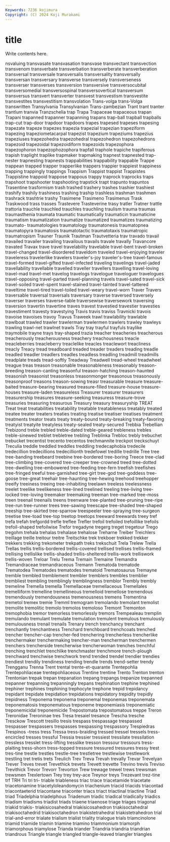 ```yaml
---
Keywords: 7236 kojimura
Copyright: (C) 2024 Koji Murakami
---
```


# title

Write contents here.



nsvaluing transvasate transvasation transvase transvectant transvection transvenom transverbate transverbation transverberate
transverberation transversal transversale transversalis transversality transversally transversan transversary transverse transversely
transverseness transverser transverses transversion transversive transversocubital transversomedial transversospinal transversovertical transversum
transversus transvert transverter transvest transvestism transvestite transvestites transvestitism transvolation Trans-volga
trans-Volga transwritten Transylvania Transylvanian Trans-zambezian Trant trant tranter trantlum tranvia
Tranzschelia trap Trapa Trapaceae trapaceous trapan Trapani trapanned trapanner trapanning
trapans trap-ball trapball trapballs trap-cut trap-door trapdoor trapdoors trapes trapesed
trapeses trapesing trapezate trapeze trapezes trapezia trapezial trapezian trapeziform trapezing
trapeziometacarpal trapezist trapezium trapeziums trapezius trapeziuses trapezohedra trapezohedral trapezohedron trapezohedrons
trapezoid trapezoidal trapezoidiform trapezoids trapezophora trapezophoron trapezophozophora trapfall traphole trapiche
trapiferous trapish traplight traplike trapmaker trapmaking trapnest trapnested trap-nester trapnesting
trapnests trappabilities trappability trappable Trappe trappean trapped trapper trapperlike trappers
trappier trappiest trappiness trapping trappingly trappings Trappism Trappist trappist Trappistes
Trappistine trappoid trappose trappous trappy traprock traprocks traps trapshoot trapshooter
trapshooting trapstick trapt trapunto trapuntos Trasentine trasformism trash trashed trashery
trashes trashier trashiest trashify trashily trashiness trashing traship trashless trashman
trashmen trashrack trashtrie trashy Trasimene Trasimeno Trasimenus Trask Traskwood trass
trasses Trastevere Trasteverine trasy tratler Tratner trattle trattoria trauchle trauchled
trauchles trauchling traulism trauma traumas traumasthenia traumata traumatic traumatically traumaticin
traumaticine traumatism traumatization traumatize traumatized traumatizes traumatizing traumato- traumatologies traumatology
traumatonesis traumatopnea traumatopyra traumatosis traumatotactic traumatotaxis traumatropic traumatropism Trauner Traunik
Trautman Trautvetteria trav travado travail travailed travailer travailing travailous travails
travale travally Travancore travated Travax trave travel travelability travelable travel-bent
travel-broken travel-changed travel-disordered traveldom traveled travel-enjoying traveler traveleress travelerlike travelers
traveler's-joy traveler's-tree travel-famous travel-formed travel-gifted travel-infected traveling travelings travel-jaded travellability
travellable travelled traveller travellers travelling travel-loving travel-mad travel-met travelog travelogs
travelogue traveloguer travelogues travel-opposing travel-parted travel-planning travels travel-sated travel-sick travel-soiled
travel-spent travel-stained travel-tainted travel-tattered traveltime travel-tired travel-toiled travel-weary travel-worn Traver
Travers traversable traversal traversals traversary traverse traversed traversely traverser traverses
traverse-table traversewise traversework traversing traversion travertin travertine traves travest travestied
travestier travesties travestiment travesty travestying Travis travis traviss Travnicki travois
travoise travoises travoy Travus Traweek trawl trawlability trawlable trawlboat trawled
trawler trawlerman trawlermen trawlers trawley trawleys trawling trawl-net trawlnet trawls
Tray tray trayful trayfuls traylike traymobile trayne trays tray-shaped trazia
treacher treacheries treacherous treacherously treacherousness treachery treachousness treacle treacleberries treacleberry
treaclelike treacles treaclewort treacliness treacly Treacy tread treadboard treaded treader
treaders treading treadle treadled treadler treadlers treadles treadless treadling treadmill
treadmills treadplate treads tread-softly Treadway Treadwell tread-wheel treadwheel treague treas
treason treasonable treasonableness treasonably treason-breeding treason-canting treasonful treason-hatching treason-haunted treasonish
treasonist treasonless treasonmonger treasonous treasonously treasonproof treasons treason-sowing treasr treasurable
treasure treasure-baited treasure-bearing treasured treasure-filled treasure-house treasure-houses treasure-laden treasureless Treasurer
treasurer treasurers treasurership treasures treasure-seeking treasuress treasure-trove treasuries treasuring treasurous
Treasury treasury treasuryship TREAT Treat treat treatabilities treatability treatable treatableness
treatably treated treatee treater treaters treaties treating treatise treatiser treatises
treatment treatments treator treats treaty treaty-bound treaty-breaking treaty-favoring treatyist treatyite
treatyless treaty-sealed treaty-secured Trebbia Trebellian Trebizond treble trebled treble-dated treble-geared
trebleness trebles treble-sinewed treblet trebletree trebling Treblinka Trebloc trebly trebuchet
trebucket trecentist trecento trecentos trechmannite treckpot treckschuyt Treculia treddle treddled
treddles treddling tredecaphobia tredecile tredecillion tredecillions tredecillionth tredefowel tredille tredrille
Tree tree tree-banding treebeard treebine tree-bordered tree-boring Treece tree-clad tree-climbing
tree-covered tree-creeper tree-crowned treed tree-dotted tree-dwelling tree-embowered tree-feeding tree-fern treefish
treefishes tree-fringed treeful tree-garnished tree-girt tree-god tree-goddess tree-goose tree-great treehair
tree-haunting tree-hewing treehood treehopper treeify treeiness treeing tree-inhabiting treelawn treeless
treelessness treelet treelike treelikeness tree-lined treelined treeling tree-living tree-locked tree-loving
treemaker treemaking treeman tree-marked tree-moss treen treenail treenails treens treenware
tree-planted tree-pruning tree-ripe tree-run tree-runner trees tree-sawing treescape tree-shaded tree-shaped
treeship tree-skirted tree-sparrow treespeeler tree-spraying tree-surgeon treetise tree-toad tree-top treetop
treetops treeward treewards treey tref trefa trefah trefgordd trefle treflee
Trefler trefoil trefoiled trefoillike trefoils trefoil-shaped trefoilwise Trefor tregadyne tregerg
treget tregetour Trego tregohm trehala trehalas trehalase trehalose Treharne Treiber
Treichlers treillage treille treitour treitre Treitschke trek trekboer trekked trekker
trekkers trekking trekometer trekpath treks trekschuit Trela Trelew Trella Trellas
trellis trellis-bordered trellis-covered trellised trellises trellis-framed trellising trellislike trellis-shaded trellis-sheltered
trellis-work trelliswork trellis-woven Treloar Trelu Trema Tremain Tremaine Tremandra Tremandraceae
tremandraceous Tremann Trematoda trematode Trematodea Trematodes trematodes trematoid Trematosaurus Tremayne
tremble trembled tremblement trembler tremblers trembles tremblier trembliest trembling tremblingly
tremblingness tremblor Trembly trembly tremeline Tremella tremella Tremellaceae tremellaceous Tremellales
tremelliform tremelline tremellineous tremelloid tremellose tremendous tremendously tremendousness tremenousness tremens
Trementina tremetol tremex tremie Tremml tremogram tremolando tremolant tremolist tremolite
tremolitic tremolo tremolos tremoloso Tremont Tremonton tremophobia tremor tremorless tremorlessly
tremors Trempealeau tremplin tremulando tremulant tremulate tremulation tremulent tremulous tremulously
tremulousness trenail trenails Trenary trench trenchancy trenchant trenchantly trenchantness Trenchard
trenchboard trenchcoats trenched trencher trencher-cap trencher-fed trenchering trencherless trencherlike trenchermaker
trenchermaking trencher-man trencherman trenchermen trenchers trencherside trencherwise trencherwoman trenches trenchful
trenching trenchlet trenchlike trenchmaster trenchmore trench-plough trenchward trenchwise trenchwork trend
trended trendel trendier trendies trendiest trendily trendiness trending trendle trends
trend-setter trendy Trengganu Trenna Trent trental trente-et-quarante Trentepohlia Trentepohliaceae trentepohliaceous
Trentine trentine Trento Trenton trenton Trentonian trepak trepan trepanation trepang
trepangs trepanize trepanned trepanner trepanning trepanningly trepans trephination trephine trephined
trephiner trephines trephining trephocyte trephone trepid trepidancy trepidant trepidate trepidation
trepidations trepidatory trepidity trepidly trepidness Treponema treponema treponemal treponemas treponemata
treponematosis treponematous treponeme treponemiasis treponemiatic treponemicidal treponemicide Trepostomata trepostomatous treppe
Treron Treronidae Treroninae tres Tresa tresaiel tresance Trescha tresche Tresckow
Trescott tresillo tresis trespass trespassage trespassed trespasser trespassers trespasses trespassing
trespassory Trespiedras Trespinos -tress tress Tressa tress-braiding tressed tressel tressels
tress-encircled tresses tressful Tressia tressier tressiest tressilate tressilation tressless tresslet
tress-lifting tresslike tresson tressour tressours tress-plaiting tress-shorn tress-topped tressure tressured
tressures tressy trest tres-tine trestle trestles trestle-tree trestletree trestlewise trestlework
trestling tret tretis trets Treulich Trev Treva Trevah trevally Trevar
Trevelyan Trever Treves trevet Trevethick trevets Trevett trevette Trevino trevis
Treviso Trevithick Trevor Trevorr Trevorton Trew trewage trewel trews trewsman
trewsmen Trexlertown Trey trey trey-ace Treynor treys Trezevant trez-tine trf
TRH Tri tri tri- triable triableness triac triace triacetamide triacetate
triacetonamine triacetyloleandomycin triachenium triacid triacids triacontad triacontaeterid triacontane triaconter triacs
triact triactinal triactine Triad triad Triadelphia triadelphous Triadenum triadic triadical
triadically triadics triadism triadisms triadist triads triaene triaenose triage triages
triagonal triakid triakis- triakisicosahedral triakisicosahedron triakisoctahedral triakisoctahedrid triakisoctahedron triakistetrahedral triakistetrahedron
trial trial-and-error trialate trialism trialist triality trialogue trials triamcinolone triamid
triamide triamin triamine triamino triammonium triamorph triamorphous triamylose Trianda triander
Triandria triandria triandrian triandrous Triangle triangle triangled triangle-leaved triangler triangles
